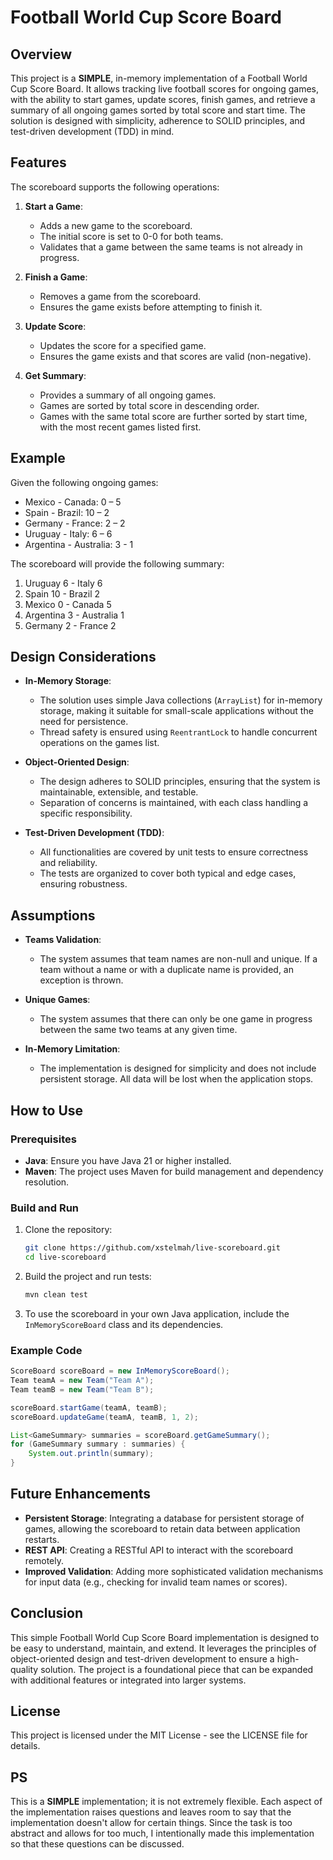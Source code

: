 # Football World Cup Score Board

## Overview

This project is a **SIMPLE**, in-memory implementation of a Football World Cup Score Board. It allows tracking live football scores for ongoing games, with the ability to start games, update scores, finish games, and retrieve a summary of all ongoing games sorted by total score and start time. The solution is designed with simplicity, adherence to SOLID principles, and test-driven development (TDD) in mind.

## Features

The scoreboard supports the following operations:

1. **Start a Game**: 
   - Adds a new game to the scoreboard.
   - The initial score is set to 0-0 for both teams.
   - Validates that a game between the same teams is not already in progress.

2. **Finish a Game**:
   - Removes a game from the scoreboard.
   - Ensures the game exists before attempting to finish it.

3. **Update Score**:
   - Updates the score for a specified game.
   - Ensures the game exists and that scores are valid (non-negative).

4. **Get Summary**:
   - Provides a summary of all ongoing games.
   - Games are sorted by total score in descending order.
   - Games with the same total score are further sorted by start time, with the most recent games listed first.

## Example

Given the following ongoing games:

- Mexico - Canada: 0 – 5
- Spain - Brazil: 10 – 2
- Germany - France: 2 – 2
- Uruguay - Italy: 6 – 6
- Argentina - Australia: 3 - 1

The scoreboard will provide the following summary:

1. Uruguay 6 - Italy 6
2. Spain 10 - Brazil 2
3. Mexico 0 - Canada 5
4. Argentina 3 - Australia 1
5. Germany 2 - France 2

## Design Considerations

- **In-Memory Storage**: 
  - The solution uses simple Java collections (`ArrayList`) for in-memory storage, making it suitable for small-scale applications without the need for persistence.
  - Thread safety is ensured using `ReentrantLock` to handle concurrent operations on the games list.

- **Object-Oriented Design**:
  - The design adheres to SOLID principles, ensuring that the system is maintainable, extensible, and testable.
  - Separation of concerns is maintained, with each class handling a specific responsibility.

- **Test-Driven Development (TDD)**:
  - All functionalities are covered by unit tests to ensure correctness and reliability.
  - The tests are organized to cover both typical and edge cases, ensuring robustness.

## Assumptions

- **Teams Validation**: 
  - The system assumes that team names are non-null and unique. If a team without a name or with a duplicate name is provided, an exception is thrown.
  
- **Unique Games**:
  - The system assumes that there can only be one game in progress between the same two teams at any given time.

- **In-Memory Limitation**:
  - The implementation is designed for simplicity and does not include persistent storage. All data will be lost when the application stops.

## How to Use

### Prerequisites

- **Java**: Ensure you have Java 21 or higher installed.
- **Maven**: The project uses Maven for build management and dependency resolution.

### Build and Run

1. Clone the repository:

   ```bash
   git clone https://github.com/xstelmah/live-scoreboard.git
   cd live-scoreboard
   ```

2. Build the project and run tests:

   ```bash
   mvn clean test
   ```

3. To use the scoreboard in your own Java application, include the `InMemoryScoreBoard` class and its dependencies.

### Example Code

```java
ScoreBoard scoreBoard = new InMemoryScoreBoard();
Team teamA = new Team("Team A");
Team teamB = new Team("Team B");

scoreBoard.startGame(teamA, teamB);
scoreBoard.updateGame(teamA, teamB, 1, 2);

List<GameSummary> summaries = scoreBoard.getGameSummary();
for (GameSummary summary : summaries) {
    System.out.println(summary);
}
```

## Future Enhancements

- **Persistent Storage**: Integrating a database for persistent storage of games, allowing the scoreboard to retain data between application restarts.
- **REST API**: Creating a RESTful API to interact with the scoreboard remotely.
- **Improved Validation**: Adding more sophisticated validation mechanisms for input data (e.g., checking for invalid team names or scores).

## Conclusion

This simple Football World Cup Score Board implementation is designed to be easy to understand, maintain, and extend. It leverages the principles of object-oriented design and test-driven development to ensure a high-quality solution. The project is a foundational piece that can be expanded with additional features or integrated into larger systems.

## License

This project is licensed under the MIT License - see the LICENSE file for details.

## PS
This is a **SIMPLE** implementation; it is not extremely flexible. Each aspect of the implementation raises questions and leaves room to say that the implementation doesn't allow for certain things. Since the task is too abstract and allows for too much, I intentionally made this implementation so that these questions can be discussed.